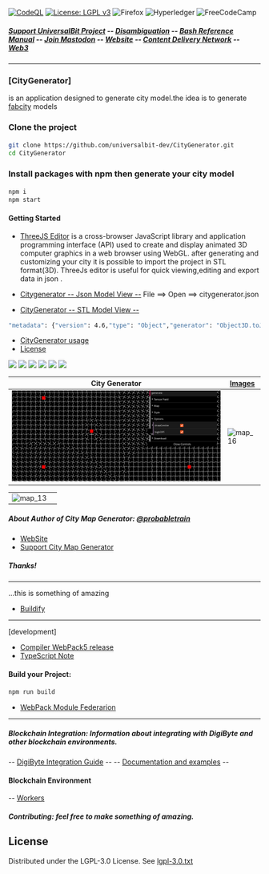 [![CodeQL](https://github.com/universalbit-dev/CityGenerator/actions/workflows/github-code-scanning/codeql/badge.svg)](https://github.com/universalbit-dev/CityGenerator/actions/workflows/github-code-scanning/codeql)
[![License: LGPL v3](https://img.shields.io/badge/License-LGPL_v3-blue.svg)](https://www.gnu.org/licenses/lgpl-3.0)
![Firefox](https://img.shields.io/badge/Firefox-FF7139?style=for-the-badge&logo=Firefox-Browser&logoColor=white)
![Hyperledger](https://img.shields.io/badge/hyperledger-2F3134?style=for-the-badge&logo=hyperledger&logoColor=white)
![FreeCodeCamp](https://img.shields.io/badge/Freecodecamp-%23123.svg?&style=for-the-badge&logo=freecodecamp&logoColor=green)
##### [Support UniversalBit Project](https://github.com/universalbit-dev/universalbit-dev/tree/main/support) -- [Disambiguation](https://en.wikipedia.org/wiki/Wikipedia:Disambiguation) -- [Bash Reference Manual](https://www.gnu.org/software/bash/manual/html_node/index.html) -- [Join Mastodon](https://mastodon.social/invite/wTHp2hSD) -- [Website](https://www.universalbit.it/) -- [Content Delivery Network](https://universalbitcdn.it/) -- [Web3](https://github.com/freeCodeCamp/web3-curriculum?tab=readme-ov-file)

---
### [CityGenerator]
is an application designed to generate city model.the idea is to generate [fabcity](https://fab.city/resources/2022-fab-city-book/) models

### Clone the project
```bash
git clone https://github.com/universalbit-dev/CityGenerator.git
cd CityGenerator
```
### Install packages with npm then generate your city model
```bash
npm i 
npm start
```


#### Getting Started
* [ThreeJS Editor](https://threejs.org/editor/)
is a cross-browser JavaScript library and application programming interface (API) used to create and display animated 3D computer graphics in a web browser using WebGL.
after generating and customizing your city it is possible to import the project in STL format(3D). ThreeJs editor is useful for quick viewing,editing and export data in json .
* [Citygenerator -- Json Model View --](https://threejs.org/editor/) File ==> Open ==> citygenerator.json

* [CityGenerator -- STL Model View --](https://github.com/universalbit-dev/CityGenerator/blob/master/stl/nofullstack_model.stl)

```bash
"metadata": {"version": 4.6,"type": "Object","generator": "Object3D.toJSON"},
```
* [CityGenerator usage](https://github.com/universalbit-dev/CityGenerator/blob/master/docs/usageguide.md)
* [License](https://www.gnu.org/licenses/lgpl-3.0.txt)

<img src="/docs/assets/images/%5Bmap%5D01.png" width="9%"></img> <img src="/docs/assets/images/%5Bmap%5D02.png" width="9%"></img> <img src="/docs/assets/images/%5Bmap%5D03.png" width="9%"></img> <img src="/docs/assets/images/%5Bmap%5D04.png" width="9%"></img> <img src="/docs/assets/images/%5Bmap%5D05.png" width="9%"></img> <img src="/docs/assets/images/%5Bmap%5D06.png" width="9%"></img> 



| City Generator                        | [Images](https://github.com/universalbit-dev/CityGenerator/tree/master/docs/assets/images)                             |
| ----------------------------------- | ----------------------------------- |
| ![map01](https://github.com/universalbit-dev/CityGenerator/blob/master/docs/assets/images/%5Bmap%5D17.png) | ![map_16](https://github.com/universalbit-dev/CityGenerator/blob/master/docs/assets/images/%5Bmap%5D16.png) |

|                             |                             |
| ----------------------------------- | ----------------------------------- |
| ![map_13](https://github.com/universalbit-dev/CityGenerator/blob/master/docs/assets/images/%5Bmap%5D13.png)  |


##### About Author of City Map Generator: [@probabletrain](https://github.com/ProbableTrain/MapGenerator)
* [WebSite](https://maps.probabletrain.com/#/)
* [Support City Map Generator](https://ko-fi.com/probabletrain)
  
##### Thanks!
---
...this is something of amazing
* [Buildify](https://paveloliva.gumroad.com/l/buildify) 
---

[development]

* [Compiler WebPack5 release](https://webpack.js.org/blog/2020-10-10-webpack-5-release/)
* [TypeScript Note](https://webpack.js.org/guides/typescript/)

#### Build your Project:
```bash
npm run build
```
* [WebPack Module Federarion](https://webpack.js.org/concepts/module-federation/)
---

##### Blockchain Integration: Information about integrating with DigiByte and other blockchain environments.
-- [DigiByte Integration Guide](https://www.digibyte.org/docs/integrationguide.pdf) --
-- [Documentation and examples](https://github.com/RenzoDD/digibyte-js?tab=readme-ov-file#documentation--examples-) --
#### Blockchain Environment
-- [Workers](https://github.com/universalbit-dev/CityGenerator/blob/master/workers/readme.md)

##### Contributing: feel free to make something of amazing.
  
## License
Distributed under the LGPL-3.0 License. See [lgpl-3.0.txt](https://www.gnu.org/licenses/lgpl-3.0.txt)

